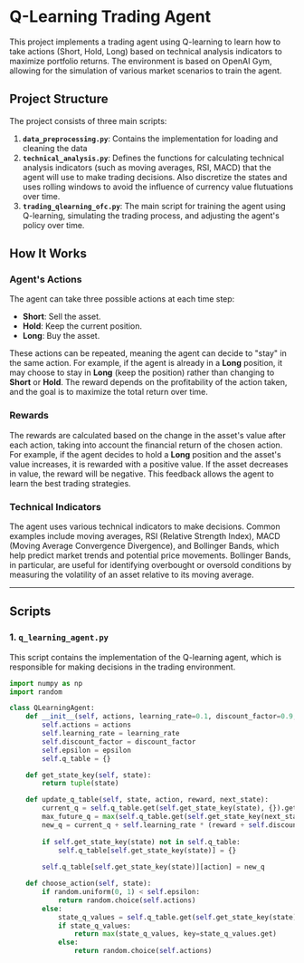 # Q-Learning Trading Agent

This project implements a trading agent using Q-learning to learn how to take actions (Short, Hold, Long) based on technical analysis indicators to maximize portfolio returns. The environment is based on OpenAI Gym, allowing for the simulation of various market scenarios to train the agent.

## Project Structure

The project consists of three main scripts:

1. **`data_preprocessing.py`**: Contains the implementation for loading and cleaning the data
2. **`technical_analysis.py`**: Defines the functions for calculating technical analysis indicators (such as moving averages, RSI, MACD) that the agent will use to make trading decisions. Also discretize the states and uses rolling windows to avoid the influence of currency value flutuations over time.
3. **`trading_qlearning_ofc.py`**: The main script for training the agent using Q-learning, simulating the trading process, and adjusting the agent's policy over time.

## How It Works

### Agent's Actions

The agent can take three possible actions at each time step:

- **Short**: Sell the asset.
- **Hold**: Keep the current position.
- **Long**: Buy the asset.

These actions can be repeated, meaning the agent can decide to "stay" in the same action. For example, if the agent is already in a **Long** position, it may choose to stay in **Long** (keep the position) rather than changing to **Short** or **Hold**. The reward depends on the profitability of the action taken, and the goal is to maximize the total return over time.

### Rewards

The rewards are calculated based on the change in the asset's value after each action, taking into account the financial return of the chosen action. For example, if the agent decides to hold a **Long** position and the asset's value increases, it is rewarded with a positive value. If the asset decreases in value, the reward will be negative. This feedback allows the agent to learn the best trading strategies.

### Technical Indicators

The agent uses various technical indicators to make decisions. Common examples include moving averages, RSI (Relative Strength Index), MACD (Moving Average Convergence Divergence), and Bollinger Bands, which help predict market trends and potential price movements. Bollinger Bands, in particular, are useful for identifying overbought or oversold conditions by measuring the volatility of an asset relative to its moving average.

---

## Scripts

### 1. `q_learning_agent.py`

This script contains the implementation of the Q-learning agent, which is responsible for making decisions in the trading environment.

```python
import numpy as np
import random

class QLearningAgent:
    def __init__(self, actions, learning_rate=0.1, discount_factor=0.9, epsilon=0.1):
        self.actions = actions
        self.learning_rate = learning_rate
        self.discount_factor = discount_factor
        self.epsilon = epsilon
        self.q_table = {}

    def get_state_key(self, state):
        return tuple(state)

    def update_q_table(self, state, action, reward, next_state):
        current_q = self.q_table.get(self.get_state_key(state), {}).get(action, 0)
        max_future_q = max(self.q_table.get(self.get_state_key(next_state), {}).values(), default=0)
        new_q = current_q + self.learning_rate * (reward + self.discount_factor * max_future_q - current_q)
        
        if self.get_state_key(state) not in self.q_table:
            self.q_table[self.get_state_key(state)] = {}
        
        self.q_table[self.get_state_key(state)][action] = new_q

    def choose_action(self, state):
        if random.uniform(0, 1) < self.epsilon:
            return random.choice(self.actions)
        else:
            state_q_values = self.q_table.get(self.get_state_key(state), {})
            if state_q_values:
                return max(state_q_values, key=state_q_values.get)
            else:
                return random.choice(self.actions)
